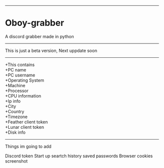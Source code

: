 _____________________________________________
# Oboy-grabber
A discord grabber made in python
______________________________________________
This is just a beta version, Next uppdate soon
______________________________________________
+This contains               
+PC name                     
+PC username                 
+Operating System            
+Machine                     
+Processor                   
+CPU information             
+Ip info                     
+City                        
+Country                     
+Timezone                    
+Feather client token        
+Lunar client token          
+Disk info                   
_______________________________________________
Things im going to add

Discord token
Start up
seartch history
saved passwords
Browser cookies
screenshot
